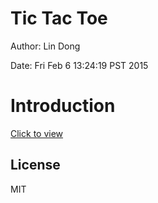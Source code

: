 # Tic Tac Toe

Author: Lin Dong

Date: Fri Feb  6 13:24:19 PST 2015


# Introduction

[Click to view](http://ldong.org/tic_tac_toe/)

## License

MIT

